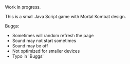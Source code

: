 Work in progress.

This is a small Java Script game with Mortal Kombat design.

Buggs:
- Sometimes will random refresh the page
- Sound may not start sometimes
- Sound may be off
- Not optimized for smaller devices
- Typo in 'Buggs'
